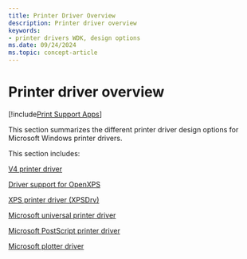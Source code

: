 ```yaml
---
title: Printer Driver Overview
description: Printer driver overview
keywords:
- printer drivers WDK, design options
ms.date: 09/24/2024
ms.topic: concept-article
---
```


# Printer driver overview

[!include[Print Support Apps](../includes/print-support-apps.md)]

This section summarizes the different printer driver design options for Microsoft Windows printer drivers.

This section includes:

[V4 printer driver](v4-printer-driver.md)

[Driver support for OpenXPS](driver-support-for-openxps.md)

[XPS printer driver (XPSDrv)](xpsdrv-printer-driver.md)

[Microsoft universal printer driver](microsoft-universal-printer-driver.md)

[Microsoft PostScript printer driver](microsoft-postscript-printer-driver.md)

[Microsoft plotter driver](microsoft-plotter-driver.md)
